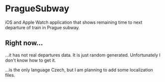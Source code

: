 # PragueSubway
iOS and Apple Watch application that shows remaining time to next departure of train in Prague subway.


## Right now...
...it has not real departures data. It is just random generated. Unfortunately I don't know how to get it.

...is the only language Czech, but I am planning to add some localization files.
